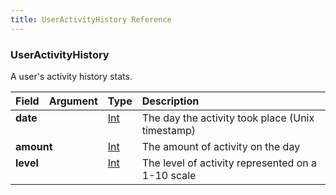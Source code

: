 ```yaml
---
title: UserActivityHistory Reference
---
```


### UserActivityHistory
A user's activity history stats.
<table>
<thead>
<tr>
<th align="left">Field</th>
<th align="right">Argument</th>
<th align="left">Type</th>
<th align="left">Description</th>
</tr>
</thead>
<tbody>
<tr>
<td colspan="2" valign="top"><strong>date</strong></td>
<td valign="top"><a href="/reference/scalar/int">Int</a></td>
<td>
The day the activity took place (Unix timestamp)
</td>
</tr>
<tr>
<td colspan="2" valign="top"><strong>amount</strong></td>
<td valign="top"><a href="/reference/scalar/int">Int</a></td>
<td>
The amount of activity on the day
</td>
</tr>
<tr>
<td colspan="2" valign="top"><strong>level</strong></td>
<td valign="top"><a href="/reference/scalar/int">Int</a></td>
<td>
The level of activity represented on a 1-10 scale
</td>
</tr>
</tbody>
</table>